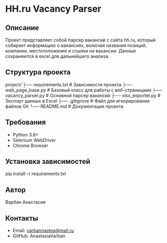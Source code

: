 # HH.ru Vacancy Parser

## Описание
Проект представляет собой парсер вакансий с сайта hh.ru, который собирает информацию о вакансиях, включая названия позиций, компании, местоположение и ссылки на вакансии. Данные сохраняются в excel для дальнейшего анализа.

## Структура проекта
project/
├── requirements.txt      # Зависимости проекта
├── web_page_base.py     # Базовый класс для работы с веб-страницами
├── vacancy_parser.py     # Основной парсер вакансий
├── xlsx_exporter.py      # Экспорт данных в Excel
├── .gitignore           # Файл для игнорирования файлов Git
└── README.md            # Документация проекта

## Требования
- Python 3.8+
- Selenium WebDriver
- Chrome Browser

## Установка зависимостей
pip install -r requirements.txt

## Автор
Варбан Анастасия

## Контакты
- Email: varbannastea@mail.ru
- GitHub: AnastasiaVarban
